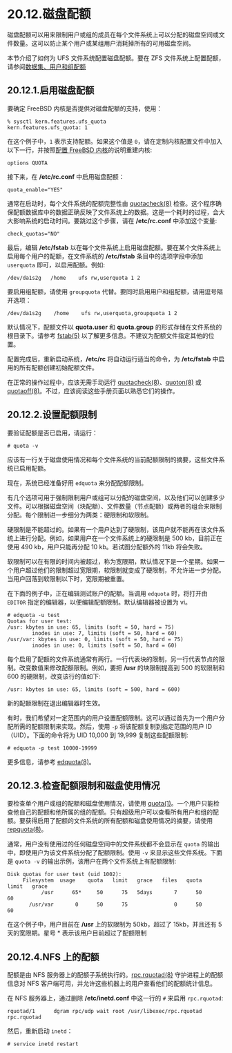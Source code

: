 # 20.12.磁盘配额

磁盘配额可以用来限制用户或组的成员在每个文件系统上可以分配的磁盘空间或文件数量。这可以防止某个用户或某组用户消耗掉所有的可用磁盘空间。

本节介绍了如何为 UFS 文件系统配置磁盘配额。要在 ZFS 文件系统上配置配额，请参阅[数据集、用户和组配额](https://docs.freebsd.org/en/books/handbook/zfs/index.html#zfs-zfs-quota)

## 20.12.1.启用磁盘配额

要确定 FreeBSD 内核是否提供对磁盘配额的支持，使用：

```shell-sessionl
% sysctl kern.features.ufs_quota
kern.features.ufs_quota: 1
```

在这个例子中，`1` 表示支持配额。如果这个值是 `0`，请在定制内核配置文件中加入以下一行，并按照[配置 FreeBSD 内核](https://docs.freebsd.org/en/books/handbook/kernelconfig/index.html#kernelconfig)的说明重建内核:

```shell-sessionl
options QUOTA
```

接下来，在 **/etc/rc.conf** 中启用磁盘配额：

```shell-sessionl
quota_enable="YES"
```

通常在启动时，每个文件系统的配额完整性由 [quotacheck(8)](https://www.freebsd.org/cgi/man.cgi?query=quotacheck&sektion=8&format=html) 检查。这个程序确保配额数据库中的数据正确反映了文件系统上的数据。这是一个耗时的过程，会大大影响系统的启动时间。要跳过这个步骤，请在 **/etc/rc.conf** 中添加这个变量:

```shell-sessionl
check_quotas="NO"
```

最后，编辑 **/etc/fstab** 以在每个文件系统上启用磁盘配额。要在某个文件系统上启用每个用户的配额，在文件系统的 **/etc/fstab** 条目中的选项字段中添加 `userquota` 即可，以启用配额。例如:

```shell-sessionl
/dev/da1s2g   /home    ufs rw,userquota 1 2
```

要启用组配额，请使用 `groupquota` 代替。要同时启用用户和组配额，请用逗号隔开选项：

```shell-sessionl
/dev/da1s2g    /home    ufs rw,userquota,groupquota 1 2
```

默认情况下，配额文件以 **quota.user** 和 **quota.group** 的形式存储在文件系统的根目录下。请参考 [fstab(5)](https://www.freebsd.org/cgi/man.cgi?query=fstab&sektion=5&format=html) 以了解更多信息。不建议为配额文件指定其他的位置。

配置完成后，重新启动系统，**/etc/rc** 将自动运行适当的命令，为 **/etc/fstab** 中启用的所有配额创建初始配额文件。

在正常的操作过程中，应该无需手动运行 [quotacheck(8)](https://www.freebsd.org/cgi/man.cgi?query=quotacheck&sektion=8&format=html)、[quoton(8)](https://www.freebsd.org/cgi/man.cgi?query=quotaon&sektion=8&format=html) 或 [quotaoff(8)](https://www.freebsd.org/cgi/man.cgi?query=quotaoff&sektion=8&format=html)。不过，应该阅读这些手册页面以熟悉它们的操作。

## 20.12.2.设置配额限制

要验证配额是否已启用，请运行：

```shell-sessionl
# quota -v
```

应该有一行关于磁盘使用情况和每个文件系统的当前配额限制的摘要，这些文件系统已启用配额。

现在，系统已经准备好用 `edquota` 来分配配额限制。

有几个选项可用于强制限制用户或组可以分配的磁盘空间，以及他们可以创建多少文件。可以根据磁盘空间（块配额）、文件数量（节点配额）或两者的组合来限制分配。每个限制进一步细分为两类：硬限制和软限制。

硬限制是不能超过的。如果有一个用户达到了硬限制，该用户就不能再在该文件系统上进行分配。例如，如果用户在一个文件系统上的硬限制是 500 kb，目前正在使用 490 kb，用户只能再分配 10 kb。若试图分配额外的 11kb 将会失败。

软限制可以在有限的时间内被超过，称为宽限期，默认情况下是一个星期。如果一个用户超过他们的限制超过宽限期，软限制就变成了硬限制，不允许进一步分配。当用户回落到软限制以下时，宽限期被重置。

在下面的例子中，正在编辑测试账户的配额。当调用 `edquota` 时，将打开由 `EDITOR` 指定的编辑器，以便编辑配额限制。默认编辑器被设置为 vi。

```shell-sessionl
# edquota -u test
Quotas for user test:
/usr: kbytes in use: 65, limits (soft = 50, hard = 75)
        inodes in use: 7, limits (soft = 50, hard = 60)
/usr/var: kbytes in use: 0, limits (soft = 50, hard = 75)
        inodes in use: 0, limits (soft = 50, hard = 60)
```

每个启用了配额的文件系统通常有两行。一行代表块的限制，另一行代表节点的限制。改变数值来修改配额限制。例如，要把 **/usr** 的块限制提高到 500 的软限制和 600 的硬限制，改变该行的值如下:

```shell-sessionl
/usr: kbytes in use: 65, limits (soft = 500, hard = 600)
```

新的配额限制在退出编辑器时生效。

有时，我们希望对一定范围内的用户设置配额限制。这可以通过首先为一个用户分配所需的配额限制来实现。然后，使用 `-p` 将该配额复制到指定范围的用户 ID（UID）。下面的命令将为 UID 10,000 到 19,999 复制这些配额限制:

```shell-sessionl
# edquota -p test 10000-19999
```

更多信息，请参考 [edquota(8)](https://www.freebsd.org/cgi/man.cgi?query=edquota&sektion=8&format=html)。

## 20.12.3.检查配额限制和磁盘使用情况

要检查单个用户或组的配额和磁盘使用情况，请使用 [quota(1)](https://www.freebsd.org/cgi/man.cgi?query=quota&sektion=1&format=html)。一个用户只能检查他自己的配额和他所属的组的配额。只有超级用户可以查看所有用户和组的配额。要获得启用了配额的文件系统的所有配额和磁盘使用情况的摘要，请使用 [repquota(8)](https://www.freebsd.org/cgi/man.cgi?query=repquota&sektion=8&format=html)。

通常，用户没有使用过的任何磁盘空间中的文件系统都不会显示在 `quota` 的输出中，即使用户为该文件系统分配了配额限制。使用 `-v` 来显示这些文件系统。下面是 `quota -v` 的输出示例，该用户在两个文件系统上有配额限制:

```shell-sessionl
Disk quotas for user test (uid 1002):
     Filesystem  usage    quota   limit   grace   files   quota   limit   grace
           /usr      65*     50      75   5days       7      50      60
       /usr/var       0      50      75               0      50      60
```

在这个例子中，用户目前在 **/usr** 上的软限制为 50kb，超过了 15kb，并且还有 5 天的宽限期。星号 \* 表示该用户目前超过了配额限制

## 20.12.4.NFS 上的配额

配额是由 NFS 服务器上的配额子系统执行的。[rpc.rquotad(8)](https://www.freebsd.org/cgi/man.cgi?query=rpc.rquotad&sektion=8&format=html) 守护进程上的配额信息对 NFS 客户端可用，并允许这些机器上的用户查看他们的配额统计信息。

在 NFS 服务器上，通过删除 **/etc/inetd.conf** 中这一行的 `#` 来启用 `rpc.rquotad`:

```shell-sessionl
rquotad/1      dgram rpc/udp wait root /usr/libexec/rpc.rquotad rpc.rquotad
```

然后，重新启动 `inetd`：

```shell-sessionl
# service inetd restart
```
